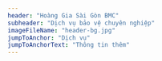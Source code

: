 ```yaml
---
header: "Hoàng Gia Sài Gòn BMC"
subheader: "Dịch vụ bảo vệ chuyên nghiệp"
imageFileName: "header-bg.jpg"
jumpToAnchor: "Dịch vụ"
jumpToAnchorText: "Thông tin thêm"
---
```


